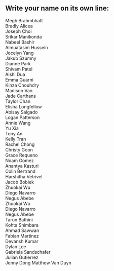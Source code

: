 ## Write your name on its own line:   
Megh Brahmbhatt   
Bradly Alicea   
Joseph Choi   
Srikar Manikonda     
Nabeel Bashir    
Almuatasim Hussein     
Jocelyn Yang   
Jakub Szumny   
Dianne Park   
Shivam Patel    
Aishi Dua    
Emma Guarni   
Kinza Chouhdry   
Madison Van   
Jade Carthans   
Taylor Chan   
Elisha Longfellow      
Abisay Salgado    
Logan Patterson   
Annie Wang         
Yu Xia    
Tony An   
Kelly Tran       
Rachel Chong      
Christy Goon      
Grace Requeno     
Noam Gomez   
Anantya Kasturi   
Colin Bertrand    
Harshitha Vetrivel   
Jacob Bobiek   
Zhuokai Wu    
Diego Navarro   
Negus Abebe   
Zhuokai Wu   
Diego Navarro      
Negus Abebe   
Tarun Bathini     
Kohta Shimbara      
Ahmad Sawwan     
Fabian Martinez     
Devansh Kumar     
Dylan Lee     
Gabriela Sandschafer      
Julian Gutierrez   
Jenny Dong
Matthew Van Duyn
